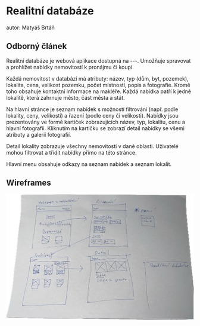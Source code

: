 # Realitní databáze
autor: Matyáš Brtáň

## Odborný článek
Realitní databáze je webová aplikace dostupná na ---. Umožňuje spravovat a prohlížet nabídky nemovitostí k pronájmu či koupi.

Každá nemovitost v databázi má atributy: název, typ (dům, byt, pozemek), lokalita, cena, velikost pozemku, počet místností, popis a fotografie. Kromě toho obsahuje kontaktní informace na makléře. Každá nabídka patří k jedné lokalitě, která zahrnuje město, část města a stát.

Na hlavní stránce je seznam nabídek s možností filtrování (např. podle lokality, ceny, velikosti) a řazení (podle ceny či velikosti). Nabídky jsou prezentovány ve formě kartiček zobrazujících název, typ, lokalitu, cenu a hlavní fotografii. Kliknutím na kartičku se zobrazí detail nabídky se všemi atributy a galerií fotografií.

Detail lokality zobrazuje všechny nemovitosti v dané oblasti. Uživatelé mohou filtrovat a třídit nabídky přímo na této stránce.

Hlavní menu obsahuje odkazy na seznam nabídek a seznam lokalit. 

## Wireframes
![realitni_databaze](./wireframes_realitni_db.png)
